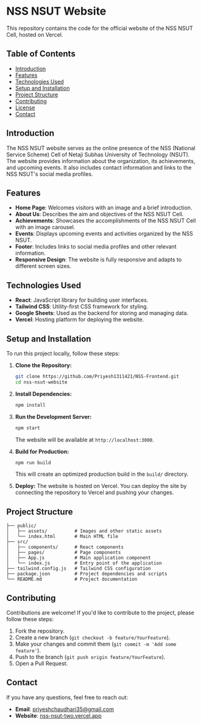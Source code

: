 # NSS NSUT Website

This repository contains the code for the official website of the NSS NSUT Cell, hosted on Vercel.

## Table of Contents

- [Introduction](#introduction)
- [Features](#features)
- [Technologies Used](#technologies-used)
- [Setup and Installation](#setup-and-installation)
- [Project Structure](#project-structure)
- [Contributing](#contributing)
- [License](#license)
- [Contact](#contact)

## Introduction

The NSS NSUT website serves as the online presence of the NSS (National Service Scheme) Cell of Netaji Subhas University of Technology (NSUT). The website provides information about the organization, its achievements, and upcoming events. It also includes contact information and links to the NSS NSUT's social media profiles.

## Features

- **Home Page**: Welcomes visitors with an image and a brief introduction.
- **About Us**: Describes the aim and objectives of the NSS NSUT Cell.
- **Achievements**: Showcases the accomplishments of the NSS NSUT Cell with an image carousel.
- **Events**: Displays upcoming events and activities organized by the NSS NSUT.
- **Footer**: Includes links to social media profiles and other relevant information.
- **Responsive Design**: The website is fully responsive and adapts to different screen sizes.

## Technologies Used

- **React**: JavaScript library for building user interfaces.
- **Tailwind CSS**: Utility-first CSS framework for styling.
- **Google Sheets**: Used as the backend for storing and managing data.
- **Vercel**: Hosting platform for deploying the website.

## Setup and Installation

To run this project locally, follow these steps:

1. **Clone the Repository:**
   ```bash
   git clone https://github.com/Priyesh1311421/NSS-Frontend.git
   cd nss-nsut-website
   ```

2. **Install Dependencies:**
   ```bash
   npm install
   ```

3. **Run the Development Server:**
   ```bash
   npm start
   ```
   The website will be available at `http://localhost:3000`.

4. **Build for Production:**
   ```bash
   npm run build
   ```
   This will create an optimized production build in the `build/` directory.

5. **Deploy:**
   The website is hosted on Vercel. You can deploy the site by connecting the repository to Vercel and pushing your changes.

## Project Structure

```
├── public/
│   ├── assets/          # Images and other static assets
│   └── index.html       # Main HTML file
├── src/
│   ├── components/      # React components
│   ├── pages/           # Page components
│   ├── App.js           # Main application component
│   └── index.js         # Entry point of the application
├── tailwind.config.js   # Tailwind CSS configuration
├── package.json         # Project dependencies and scripts
└── README.md            # Project documentation
```

## Contributing

Contributions are welcome! If you'd like to contribute to the project, please follow these steps:

1. Fork the repository.
2. Create a new branch (`git checkout -b feature/YourFeature`).
3. Make your changes and commit them (`git commit -m 'Add some feature'`).
4. Push to the branch (`git push origin feature/YourFeature`).
5. Open a Pull Request.

## Contact

If you have any questions, feel free to reach out:

- **Email**: [priyeshchaudhari35@gmail.com](mailto:priyeshchaudhari35@gmail.com)
- **Website**: [nss-nsut-two.vercel.app](https://nss-nsut-two.vercel.app/)
